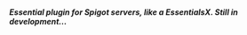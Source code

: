 <p align="center">
  <img /https://github.com/xyzCCode/MrEssentials/blob/main/MrEssentials_github.png?raw=true>
</p>

##### Essential plugin for Spigot servers, like a EssentialsX. Still in development...

